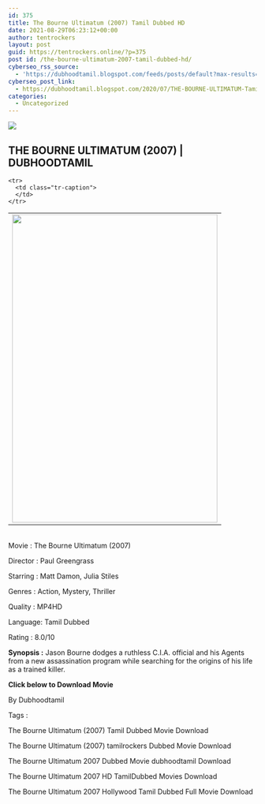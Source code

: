 ```yaml
---
id: 375
title: The Bourne Ultimatum (2007) Tamil Dubbed HD
date: 2021-08-29T06:23:12+00:00
author: tentrockers
layout: post
guid: https://tentrockers.online/?p=375
post id: /the-bourne-ultimatum-2007-tamil-dubbed-hd/
cyberseo_rss_source:
  - 'https://dubhoodtamil.blogspot.com/feeds/posts/default?max-results=150&start-index=151'
cyberseo_post_link:
  - https://dubhoodtamil.blogspot.com/2020/07/THE-BOURNE-ULTIMATUM-Tamil-Dubbed-HD.html
categories:
  - Uncategorized
---
```

<div class="media_block">
  <img src="https://1.bp.blogspot.com/-ubYqcQPN0Mc/Xv2bg1_Qf4I/AAAAAAAAAGg/kZ0txhIxjqME0gdI93VG_TDeIhdr2useQCK4BGAsYHg/s72-w416-h625-c/0be2e33fc491694378c0a30c3192b248.jpg" class="media_thumbnail" />
</div>

<div dir="ltr" trbidi="on" readability="29.42943305187">
  <h2>
    <span>THE BOURNE ULTIMATUM (2007) | DUBHOODTAMIL</span>
  </h2>
  
  <table align="center" cellpadding="0" cellspacing="0" class="tr-caption-container">
    <tr>
      <td>
        <a href="https://1.bp.blogspot.com/-ubYqcQPN0Mc/Xv2bg1_Qf4I/AAAAAAAAAGg/kZ0txhIxjqME0gdI93VG_TDeIhdr2useQCK4BGAsYHg/s1200/0be2e33fc491694378c0a30c3192b248.jpg" imageanchor="1"><img loading="lazy" border="0" data-original-height="1200" data-original-width="800" height="625" src="https://1.bp.blogspot.com/-ubYqcQPN0Mc/Xv2bg1_Qf4I/AAAAAAAAAGg/kZ0txhIxjqME0gdI93VG_TDeIhdr2useQCK4BGAsYHg/w416-h625/0be2e33fc491694378c0a30c3192b248.jpg" width="416" /></a>
      </td>
    </tr>
    
    <tr>
      <td class="tr-caption">
      </td>
    </tr>
  </table>
  
  <p>
    <br /><span>Movie<span> </span>:<span> </span>The Bourne Ultimatum (2007)</span>
  </p>
  
  <p>
    <span>Director<span> </span>:<span> </span>Paul Greengrass</span>
  </p>
  
  <p>
    <span>Starring<span> </span>:<span> </span>Matt Damon, Julia Stiles</span>
  </p>
  
  <p>
    <span>Genres<span> </span>:<span> </span>Action, Mystery, Thriller</span>
  </p>
  
  <p>
    <span>Quality<span> </span>:<span> </span>MP4HD&nbsp;</span>
  </p>
  
  <p>
    <span>Language:<span> </span>Tamil&nbsp;</span><span>Dubbed</span>
  </p>
  
  <p>
    <span>Rating<span> </span>:<span> </span>8.0/10</span>
  </p>
  
  <p>
    <span><b>Synopsis :</b> Jason Bourne dodges a ruthless C.I.A. official and his Agents from a new assassination program while searching for the origins of his life as a trained killer.</span>
  </p>
  
  <p>
    <span><b>Click below to Download Movie</b></span>
  </p>
  
  <p>
    <span>By Dubhoodtamil</span>
  </p>
  
  <p>
    <span>Tags :&nbsp;</span>
  </p>
  
  <p>
    <span>The Bourne Ultimatum (2007) Tamil Dubbed Movie Download</span>
  </p>
  
  <p>
    <span>The Bourne Ultimatum (2007) tamilrockers Dubbed Movie Download</span>
  </p>
  
  <p>
    <span>The Bourne Ultimatum 2007 Dubbed Movie dubhoodtamil Download</span>
  </p>
  
  <p>
    <span>The Bourne Ultimatum 2007 HD TamilDubbed Movies Download</span>
  </p>
  
  <p>
    <span>The Bourne Ultimatum 2007 Hollywood Tamil Dubbed Full Movie Download</span>
  </p>
</div>